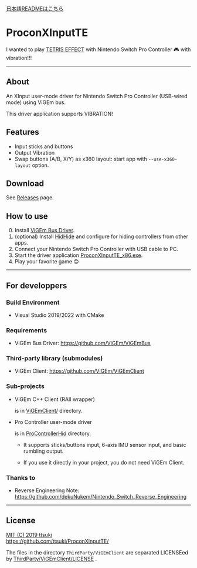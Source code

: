 [日本語READMEはこちら](README.ja.md)

# ProconXInputTE

  I wanted to play [TETRIS EFFECT](http://www.tetriseffect.game/) with Nintendo Switch Pro Controller 🎮 with vibration!!!


---

## About

  An XInput user-mode driver for Nintendo Switch Pro Controller (USB-wired mode) using ViGEm bus.

  This driver application supports VIBRATION!


## Features

  - Input sticks and buttons
  - Output Vibration
  - Swap buttons (A/B, X/Y) as x360 layout: start app with `--use-x360-layout` option.


## Download

  See [Releases](https://github.com/ttsuki/ProconXInputTE/releases/latest) page.


## How to use

  0. Install [ViGEm Bus Driver](https://github.com/ViGEm/ViGEmBus/releases).
  1. (optional) Install [HidHide](https://github.com/ViGEm/HidHide/releases) and configure for hiding controllers from other apps.
  2. Connect your Nintendo Switch Pro Controller with USB cable to PC.
  3. Start the driver application [ProconXInputTE_x86.exe](https://github.com/ttsuki/ProconXInputTE/releases/latest).
  4. Play your favorite game 😊

---

## For developpers

### Build Environment

  - Visual Studio 2019/2022 with CMake


### Requirements

  - ViGEm Bus Driver: https://github.com/ViGEm/ViGEmBus


### Third-party library (submodules)

  - ViGEm Client: https://github.com/ViGEm/ViGEmClient


### Sub-projects

- ViGEm C++ Client (RAII wrapper)

    is in [ViGEmClient/](ViGEmClient/) directory.

- Pro Controller user-mode driver

    is in [ProControllerHid](ProControllerHid/) directory.

    - It supports sticks/buttons input, 6-axis IMU sensor input, and basic rumbling output.

    - If you use it directly in your project, you do not need ViGEm Client.


### Thanks to

  - Reverse Engineering Note: https://github.com/dekuNukem/Nintendo_Switch_Reverse_Engineering

---

## License
  [MIT (C) 2019 ttsuki](LICENSE)  
  https://github.com/ttsuki/ProconXInputTE/  

  The files in the directory `ThirdParty/ViGEmClient` are separated LICENSEed by [ThirdParty/ViGEmClient/LICENSE](ThirdParty/ViGEmClient/LICENSE) .
